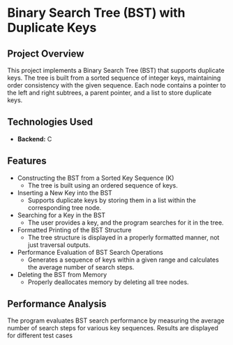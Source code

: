 # Binary Search Tree (BST) with Duplicate Keys

## Project Overview
This project implements a Binary Search Tree (BST) that supports duplicate keys. The tree is built from a sorted sequence of integer keys, maintaining order consistency with the given sequence. Each node contains a pointer to the left and right subtrees, a parent pointer, and a list to store duplicate keys.

## Technologies Used
- **Backend:** C

## Features
- Constructing the BST from a Sorted Key Sequence (K)
  - The tree is built using an ordered sequence of keys.
- Inserting a New Key into the BST
  - Supports duplicate keys by storing them in a list within the corresponding tree node.
- Searching for a Key in the BST
  - The user provides a key, and the program searches for it in the tree.
- Formatted Printing of the BST Structure
  - The tree structure is displayed in a properly formatted manner, not just traversal outputs.
- Performance Evaluation of BST Search Operations
  - Generates a sequence of keys within a given range and calculates the average number of search steps.
- Deleting the BST from Memory
  - Properly deallocates memory by deleting all tree nodes.
    
## Performance Analysis
The program evaluates BST search performance by measuring the average number of search steps for various key sequences. Results are displayed for different test cases
